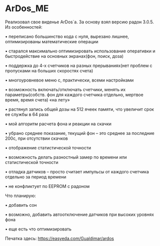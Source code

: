 # ArDos_ME
Реализовал свое виденье ArDos`а. За основу взял версию радон 3.0.5. Из особенностей:

• переписано большинство кода с нуля, вырезано лишнее, оптимизированы математические операции

• старался максимально оптимизировать использование оперативки  и быстродействие на основных экранах(фон, поиск, доза)

• поддержка до 4-х счетчиков на разных прерываниях(нет проблем с пропусками на больших скоростях счета)

• многоуровневое меню с, практически, всеми настройками

• возможность включать/отключать счетчики, менять их параметры(собств. фон для каждого счетчика отдельно, мертвое время, время счета) «на лету»

• растянул запись общей дозы на 512 ячеек памяти, что увеличит срок ее службы в 64 раза

• мой алгоритм расчета фона и реакции на скачки

• убрано среднее показание, текущий фон – это среднее за последние 200с, при отсутствии скачков

• отображение статистической точности

• возможность делать разностный замер по времени или статистической точности

• отладка датчиков – просто считает импульсы от каждого счетчика отдельно за период времени

• не конфликтует по EEPROM  с радоном

Что планирую:

• добавить сон

• возможно, добавить автоотключение датчиков при высоких уровнях фона

• еще есть что оптимизировать
 
Печатка здесь: https://easyeda.com/Gualdimar/ardos
